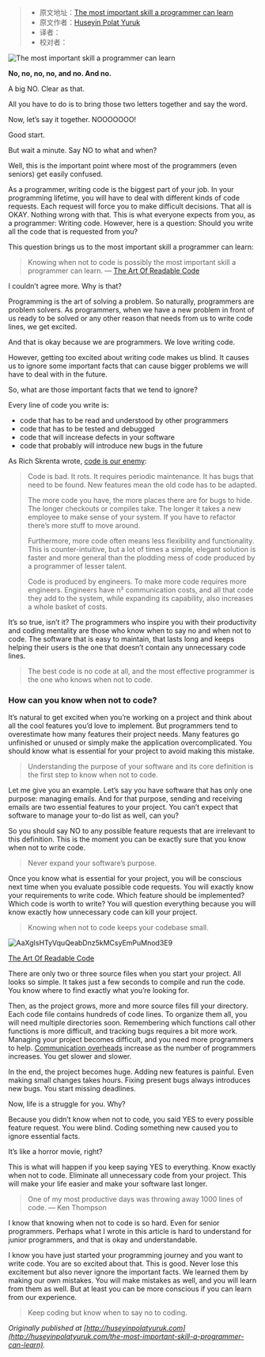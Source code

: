 > -  原文地址：[The most important skill a programmer can learn](https://www.freecodecamp.org/news/the-most-important-skill-a-programmer-can-learn-9d410c786baf/)
> -  原文作者：[Huseyin Polat Yuruk](https://www.freecodecamp.org/news/author/huseyin/)
> -  译者：
> -  校对者：

![The most important skill a programmer can learn](https://cdn-media-1.freecodecamp.org/images/0*XG0c4KW0GKI5h3Sq)

**No, no, no, no, and no. And no.**

A big NO. Clear as that.

All you have to do is to bring those two letters together and say the word.

Now, let’s say it together. NOOOOOOO!

Good start.

But wait a minute. Say NO to what and when?

Well, this is the important point where most of the programmers (even seniors) get easily confused.

As a programmer, writing code is the biggest part of your job. In your programming lifetime, you will have to deal with different kinds of code requests. Each request will force you to make difficult decisions. That all is OKAY. Nothing wrong with that. This is what everyone expects from you, as a programmer: Writing code. However, here is a question: Should you write all the code that is requested from you?

This question brings us to the most important skill a programmer can learn:

> Knowing when not to code is possibly the most important skill a programmer can learn. — [The Art Of Readable Code](https://www.amazon.com/Art-Readable-Code-Practical-Techniques/dp/0596802293)

I couldn’t agree more. Why is that?

Programming is the art of solving a problem. So naturally, programmers are problem solvers. As programmers, when we have a new problem in front of us ready to be solved or any other reason that needs from us to write code lines, we get excited.

And that is okay because we are programmers. We love writing code.

However, getting too excited about writing code makes us blind. It causes us to ignore some important facts that can cause bigger problems we will have to deal with in the future.

So, what are those important facts that we tend to ignore?

Every line of code you write is:

-   code that has to be read and understood by other programmers
-   code that has to be tested and debugged
-   code that will increase defects in your software
-   code that probably will introduce new bugs in the future

As Rich Skrenta wrote, [code is our enemy](http://www.skrenta.com/2007/05/code_is_our_enemy.html):

> Code is bad. It rots. It requires periodic maintenance. It has bugs that need to be found. New features mean the old code has to be adapted.  
>   
> The more code you have, the more places there are for bugs to hide. The longer checkouts or compiles take. The longer it takes a new employee to make sense of your system. If you have to refactor there’s more stuff to move around.  
>   
> Furthermore, more code often means less flexibility and functionality. This is counter-intuitive, but a lot of times a simple, elegant solution is faster and more general than the plodding mess of code produced by a programmer of lesser talent.  
>   
> Code is produced by engineers. To make more code requires more engineers. Engineers have n² communication costs, and all that code they add to the system, while expanding its capability, also increases a whole basket of costs.

It’s so true, isn’t it? The programmers who inspire you with their productivity and coding mentality are those who know when to say no and when not to code. The software that is easy to maintain, that lasts long and keeps helping their users is the one that doesn’t contain any unnecessary code lines.

> The best code is no code at all, and the most effective programmer is the one who knows when not to code.

### How can you know when not to code?

It’s natural to get excited when you’re working on a project and think about all the cool features you’d love to implement. But programmers tend to overestimate how many features their project needs. Many features go unfinished or unused or simply make the application overcomplicated. You should know what is essential for your project to avoid making this mistake.

> Understanding the purpose of your software and its core definition is the first step to know when not to code.

Let me give you an example. Let’s say you have software that has only one purpose: managing emails. And for that purpose, sending and receiving emails are two essential features to your project. You can’t expect that software to manage your to-do list as well, can you?

So you should say NO to any possible feature requests that are irrelevant to this definition. This is the moment you can be exactly sure that you know when not to write code.

> Never expand your software’s purpose.

Once you know what is essential for your project, you will be conscious next time when you evaluate possible code requests. You will exactly know your requirements to write code. Which feature should be implemented? Which code is worth to write? You will question everything because you will know exactly how unnecessary code can kill your project.

> Knowing when not to code keeps your codebase small.

![AaXgIsHTyVquQeabDnz5kMCsyEmPuMnod3E9](https://cdn-media-1.freecodecamp.org/images/AaXgIsHTyVquQeabDnz5kMCsyEmPuMnod3E9)

[The Art Of Readable Code](https://www.amazon.com/Art-Readable-Code-Practical-Techniques/dp/0596802293)

There are only two or three source files when you start your project. All looks so simple. It takes just a few seconds to compile and run the code. You know where to find exactly what you’re looking for.

Then, as the project grows, more and more source files fill your directory. Each code file contains hundreds of code lines. To organize them all, you will need multiple directories soon. Remembering which functions call other functions is more difficult, and tracking bugs requires a bit more work. Managing your project becomes difficult, and you need more programmers to help. [Communication overheads](https://en.wikipedia.org/w/index.php?title=Communication_overhead&action=edit&redlink=1) increase as the number of programmers increases. You get slower and slower.

In the end, the project becomes huge. Adding new features is painful. Even making small changes takes hours. Fixing present bugs always introduces new bugs. You start missing deadlines.

Now, life is a struggle for you. Why?

Because you didn’t know when not to code, you said YES to every possible feature request. You were blind. Coding something new caused you to ignore essential facts.

It’s like a horror movie, right?

This is what will happen if you keep saying YES to everything. Know exactly when not to code. Eliminate all unnecessary code from your project. This will make your life easier and make your software last longer.

> One of my most productive days was throwing away 1000 lines of code. — Ken Thompson

I know that knowing when not to code is so hard. Even for senior programmers. Perhaps what I wrote in this article is hard to understand for junior programmers, and that is okay and understandable.

I know you have just started your programming journey and you want to write code. You are so excited about that. This is good. Never lose this excitement but also never ignore the important facts. We learned them by making our own mistakes. You will make mistakes as well, and you will learn from them as well. But at least you can be more conscious if you can learn from our experience.

> Keep coding but know when to say no to coding.

_Originally published at [http://huseyinpolatyuruk.com](http://huseyinpolatyuruk.com/the-most-important-skill-a-programmer-can-learn)._